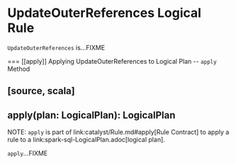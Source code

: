 # UpdateOuterReferences Logical Rule

`UpdateOuterReferences` is...FIXME

=== [[apply]] Applying UpdateOuterReferences to Logical Plan -- `apply` Method

[source, scala]
----
apply(plan: LogicalPlan): LogicalPlan
----

NOTE: `apply` is part of link:catalyst/Rule.md#apply[Rule Contract] to apply a rule to a link:spark-sql-LogicalPlan.adoc[logical plan].

`apply`...FIXME
